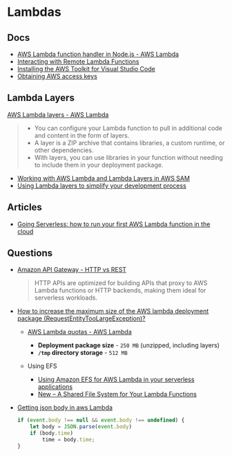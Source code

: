 # Lambdas

## Docs

* [AWS Lambda function handler in Node.js - AWS Lambda](https://docs.aws.amazon.com/lambda/latest/dg/nodejs-handler.html)
* [Interacting with Remote Lambda Functions](https://docs.aws.amazon.com/toolkit-for-vscode/latest/userguide/remote-lambda.html)
* [Installing the AWS Toolkit for Visual Studio Code](https://docs.aws.amazon.com/toolkit-for-vscode/latest/userguide/setup-toolkit.html)
* [Obtaining AWS access keys](https://docs.aws.amazon.com/toolkit-for-vscode/latest/userguide/obtain-credentials.html)



## Lambda Layers

[AWS Lambda layers - AWS Lambda](https://docs.aws.amazon.com/lambda/latest/dg/configuration-layers.html)

> * You can configure your Lambda function to pull in additional code and content in the form of layers.
> * A layer is a ZIP archive that contains libraries, a custom runtime, or other dependencies.
> * With layers, you can use libraries in your function without needing to include them in your deployment package.

* [Working with AWS Lambda and Lambda Layers in AWS SAM](https://aws.amazon.com/blogs/compute/working-with-aws-lambda-and-lambda-layers-in-aws-sam/)
* [Using Lambda layers to simplify your development process](https://aws.amazon.com/blogs/compute/using-lambda-layers-to-simplify-your-development-process/)

## Articles


* [Going Serverless: how to run your first AWS Lambda function in the cloud](https://www.freecodecamp.org/news/going-serverless-how-to-run-your-first-aws-lambda-function-in-the-cloud-d866a9b51536/)


## Questions

* [Amazon API Gateway - HTTP vs REST](https://aws.amazon.com/about-aws/whats-new/2019/12/amazon-api-gateway-offers-faster-cheaper-simpler-apis-using-http-apis-preview/)

    > HTTP APIs are optimized for building APIs that proxy to AWS Lambda functions or HTTP backends, making them ideal for serverless workloads.

* [How to increase the maximum size of the AWS lambda deployment package (RequestEntityTooLargeException)?](https://stackoverflow.com/q/54632009/1366033)

  * [AWS Lambda quotas - AWS Lambda](https://docs.aws.amazon.com/lambda/latest/dg/gettingstarted-limits.html)
    * **Deployment package size** - `250 MB` (unzipped, including layers)
    * **`/tmp` directory storage** - `512 MB`

  * Using EFS
    * [Using Amazon EFS for AWS Lambda in your serverless applications](https://aws.amazon.com/blogs/compute/using-amazon-efs-for-aws-lambda-in-your-serverless-applications/)
    * [New – A Shared File System for Your Lambda Functions](https://aws.amazon.com/blogs/aws/new-a-shared-file-system-for-your-lambda-functions/)


* [Getting json body in aws Lambda](https://stackoverflow.com/q/41648467/1366033)

    ```js
    if (event.body !== null && event.body !== undefined) {
        let body = JSON.parse(event.body)
        if (body.time)
            time = body.time;
    }
    ```
